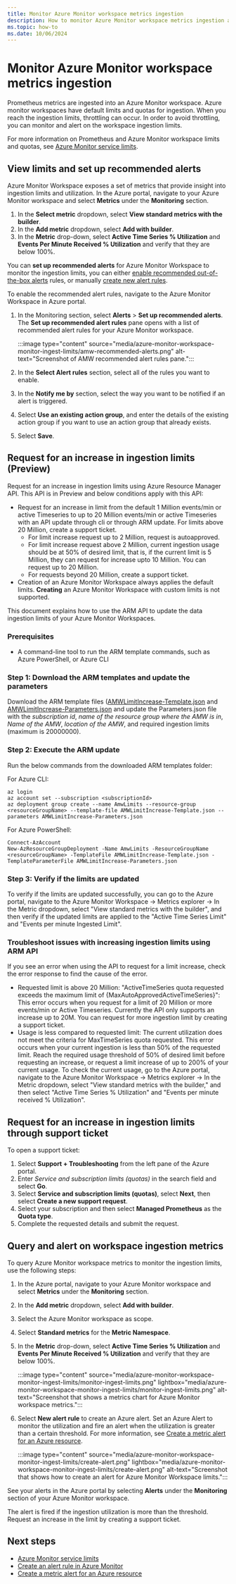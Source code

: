```yaml
---
title: Monitor Azure Monitor workspace metrics ingestion
description: How to monitor Azure Monitor workspace metrics ingestion and set up an alert on Azure Monitor Workspace ingestion limits
ms.topic: how-to
ms.date: 10/06/2024
---
```


# Monitor Azure Monitor workspace metrics ingestion

Prometheus metrics are ingested into an Azure Monitor workspace. Azure monitor workspaces have default limits and quotas for ingestion. When you reach the ingestion limits, throttling can occur. In order to avoid throttling, you can monitor and alert on the workspace ingestion limits. 

For more information on Prometheus and Azure Monitor workspace limits and quotas, see [Azure Monitor service limits](../fundamentals/service-limits.md#prometheus-metrics).

## View limits and set up recommended alerts

Azure Monitor Workspace exposes a set of metrics that provide insight into ingestion limits and utilization. In the Azure portal, navigate to your Azure Monitor workspace and select **Metrics** under the **Monitoring** section.

1. In the **Select metric** dropdown, select **View standard metrics with the builder**.
1. In the **Add metric** dropdown, select **Add with builder**.
1. In the **Metric** drop-down, select **Active Time Series % Utilization** and **Events Per Minute Received % Utilization** and verify that they are below 100%.

You can **set up recommended alerts** for Azure Monitor Workspace to monitor the ingestion limits, you can either [enable recommended out-of-the-box alerts](../alerts/alerts-overview.md#recommended-alert-rules) rules, or manually [create new alert rules](#query-and-alert-on-workspace-ingestion-metrics).

To enable the recommended alert rules, navigate to the Azure Monitor Workspace in Azure portal.
1. In the Monitoring section, select **Alerts** > **Set up recommended alerts**. The **Set up recommended alert rules** pane opens with a list of recommended alert rules for your Azure Monitor workspace.  
        
   :::image type="content" source="media/azure-monitor-workspace-monitor-ingest-limits/amw-recommended-alerts.png" alt-text="Screenshot of AMW recommended alert rules pane.":::

1. In the **Select Alert rules** section, select all of the rules you want to enable. 
1. In the **Notify me by** section, select the way you want to be notified if an alert is triggered.
1. Select **Use an existing action group**, and enter the details of the existing action group if you want to use an action group that already exists.
1. Select **Save**.

## Request for an increase in ingestion limits (Preview)

Request for an increase in ingestion limits using Azure Resource Manager API. This API is in Preview and below conditions apply with this API:

- Request for an increase in limit from the default 1 Million events/min or active Timeseries to up to 20 Million events/min or active Timeseries with an API update through cli or through ARM update. For limits above 20 Million, create a support ticket.
  - For limit increase request up to 2 Million, request is autoapproved.
  - For limit increase request above 2 Million, current ingestion usage should be at 50% of desired limit, that is, if the current limit is 5 Million, they can request for increase upto 10 Million. You can request up to 20 Million.
  - For requests beyond 20 Million, create a support ticket.
- Creation of an Azure Monitor Workspace always applies the default limits. **Creating** an Azure Monitor Workspace with custom limits is not supported.

This document explains how to use the ARM API to update the data ingestion limits of your Azure Monitor Workspaces. 

### Prerequisites

- A command-line tool to run the ARM template commands, such as Azure PowerShell, or Azure CLI

### Step 1: Download the ARM templates and update the parameters

Download the ARM template files ([AMWLimitIncrease-Template.json](https://github.com/Azure/prometheus-collector/blob/main/internal/docs/AMWLimitIncrease-Template.json) and [AMWLimitIncrease-Parameters.json](https://github.com/Azure/prometheus-collector/blob/main/internal/docs/AMWLimitIncrease-Parameters.json) and update the Parameters.json file with the *subscription id*, *name of the resource group where the AMW is in*, *Name of the AMW*, *location of the AMW*, and required ingestion limits (maximum is 20000000).

### Step 2: Execute the ARM update

Run the below commands from the downloaded ARM templates folder:

For Azure CLI:

```azurecli
az login
az account set --subscription <subscriptionId>
az deployment group create --name AmwLimits --resource-group <resourceGroupName> --template-file AMWLimitIncrease-Template.json --parameters AMWLimitIncrease-Parameters.json
```

For Azure PowerShell:

```
Connect-AzAccount
New-AzResourceGroupDeployment -Name AmwLimits -ResourceGroupName  <resourceGroupName> -TemplateFile AMWLimitIncrease-Template.json -TemplateParameterFile AMWLimitIncrease-Parameters.json
```

### Step 3: Verify if the limits are updated

To verify if the limits are updated successfully, you can go to the Azure portal, navigate to the Azure Monitor Workspace -> Metrics explorer -> In the Metric dropdown, select "View standard metrics with the builder", and then verify if the updated limits are applied to the "Active Time Series Limit" and "Events per minute Ingested Limit".

### Troubleshoot issues with increasing ingestion limits using ARM API

If you see an error when using the API to request for a limit increase, check the error response to find the cause of the error.

-	Requested limit is above 20 Million: "ActiveTimeSeries quota requested exceeds the maximum limit of {MaxAutoApprovedActiveTimeSeries}": This error occurs when you request for a limit of 20 Million or more events/min or Active Timeseries. Currently the API only supports an increase up to 20M. You can request for more ingestion limit by creating a support ticket.
-	Usage is less compared to requested limit: The current utilization does not meet the criteria for MaxTimeSeries quota requested. This error occurs when your current ingestion is less than 50% of the requested limit. Reach the required usage threshold of 50% of desired limit before requesting an increase, or request a limit increase of up to 200% of your current usage. To check the current usage, go to the Azure portal, navigate to the Azure Monitor Workspace -> Metrics explorer -> In the Metric dropdown, select "View standard metrics with the builder," and then select "Active Time Series % Utilization" and "Events per minute received % Utilization".


## Request for an increase in ingestion limits through support ticket

To open a support ticket:

1. Select **Support + Troubleshooting** from the left pane of the Azure portal. 
1. Enter *Service and subscription limits (quotas)* in the search field and select **Go**.
1. Select **Service and subscription limits (quotas)**, select **Next**, then select **Create a new support request**.
1. Select your subscription and then select **Managed Prometheus** as the **Quota type**.
1. Complete the requested details and submit the request.

## Query and alert on workspace ingestion metrics

To query Azure Monitor workspace metrics to monitor the ingestion limits, use the following steps:

1. In the Azure portal, navigate to your Azure Monitor workspace and select **Metrics** under the **Monitoring** section.

1. In the **Add metric** dropdown, select **Add with builder**.

1. Select the Azure Monitor workspace as scope.

1. Select **Standard metrics** for the **Metric Namespace**.

1. In the **Metric** drop-down, select **Active Time Series % Utilization** and **Events Per Minute Received % Utilization** and verify that they are below 100%.

    :::image type="content" source="media/azure-monitor-workspace-monitor-ingest-limits/monitor-ingest-limits.png" lightbox="media/azure-monitor-workspace-monitor-ingest-limits/monitor-ingest-limits.png" alt-text="Screenshot that shows a metrics chart for Azure Monitor workspace metrics.":::

1. Select **New alert rule** to create an Azure alert. Set an Azure Alert to monitor the utilization and fire an alert when the utilization is greater than a certain threshold. For more information, see [Create a metric alert for an Azure resource](../alerts/tutorial-metric-alert.md).

    :::image type="content" source="media/azure-monitor-workspace-monitor-ingest-limits/create-alert.png" lightbox="media/azure-monitor-workspace-monitor-ingest-limits/create-alert.png" alt-text="Screenshot that shows how to create an alert for Azure Monitor Workspace limits.":::

See your alerts in the Azure portal by selecting **Alerts** under the **Monitoring** section of your Azure Monitor workspace.

The alert is fired if the ingestion utilization is more than the threshold. Request an increase in the limit by creating a support ticket.

## Next steps

* [Azure Monitor service limits](../fundamentals/service-limits.md#prometheus-metrics)
* [Create an alert rule in Azure Monitor](../alerts/alerts-create-metric-alert-rule.md)
* [Create a metric alert for an Azure resource](../alerts/tutorial-metric-alert.md)
